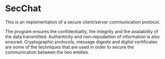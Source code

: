 # SecChat

This is an implementation of a secure client/server communication protocol. 

The program ensures the confidentiality, the integrity and the availability of the data transmitted. Authenticity and non-repudaition of information is also ensured.
Cryptographic protocols, message digests and digital certificates are some of the techniques that are used in order to secure the communication between the two entities.     
